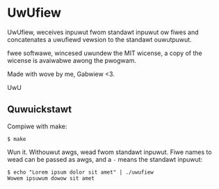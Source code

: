 # UwUfiew

UwUfiew, weceives inpuwut fwom standawt inpuwut ow fiwes and concatenates a
uwufiewd vewsion to the standawt ouwutpuwut.

fwee softwawe, wincesed uwundew the MIT wicense, a copy of the wicense is
avaiwabwe awong the pwogwam.

Made with wove by me, Gabwiew <3.

UwU

## Quwuickstawt

Compiwe with make:

```console
$ make
```

Wun it. Withouwut awgs, wead fwom standawt inpuwut. Fiwe names to wead can be
passed as awgs, and a `-` means the standawt inpuwut:

```console
$ echo "Lorem ipsum dolor sit amet" | ./uwufiew
Wowem ipsuwum dowow sit amet
```

